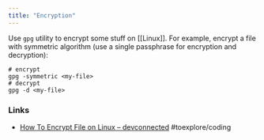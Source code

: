 ```yaml
---
title: "Encryption"
---
```


Use `gpg` utility to encrypt some stuff on [[Linux]]. For example, encrypt a file with symmetric algorithm (use a single passphrase for encryption and decryption):
```shell
# encrypt
gpg -symmetric <my-file>
# decrypt
gpg -d <my-file>
```

### Links
- [How To Encrypt File on Linux – devconnected](https://devconnected.com/how-to-encrypt-file-on-linux/) #toexplore/coding 
